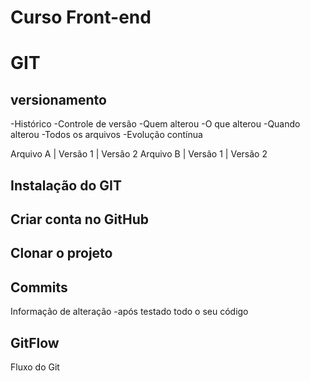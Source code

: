 # Curso Front-end


# GIT
## versionamento
 -Histórico
 -Controle de versão
 -Quem alterou
 -O que alterou
 -Quando alterou
 -Todos os arquivos
 -Evolução contínua


 Arquivo A | Versão 1 | Versão 2
 Arquivo B | Versão 1 | Versão 2

 ## Instalação do GIT

 ## Criar conta no GitHub

 ## Clonar o projeto

 ## Commits
 Informação de alteração
 -após testado todo o seu código


 ## GitFlow
 Fluxo do Git
